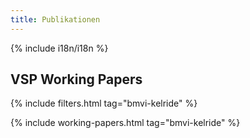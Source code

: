 ```yaml
---
title: Publikationen
---
```


{% include i18n/i18n %}

## VSP Working Papers

{% include filters.html tag="bmvi-kelride" %}

{% include working-papers.html tag="bmvi-kelride" %}

